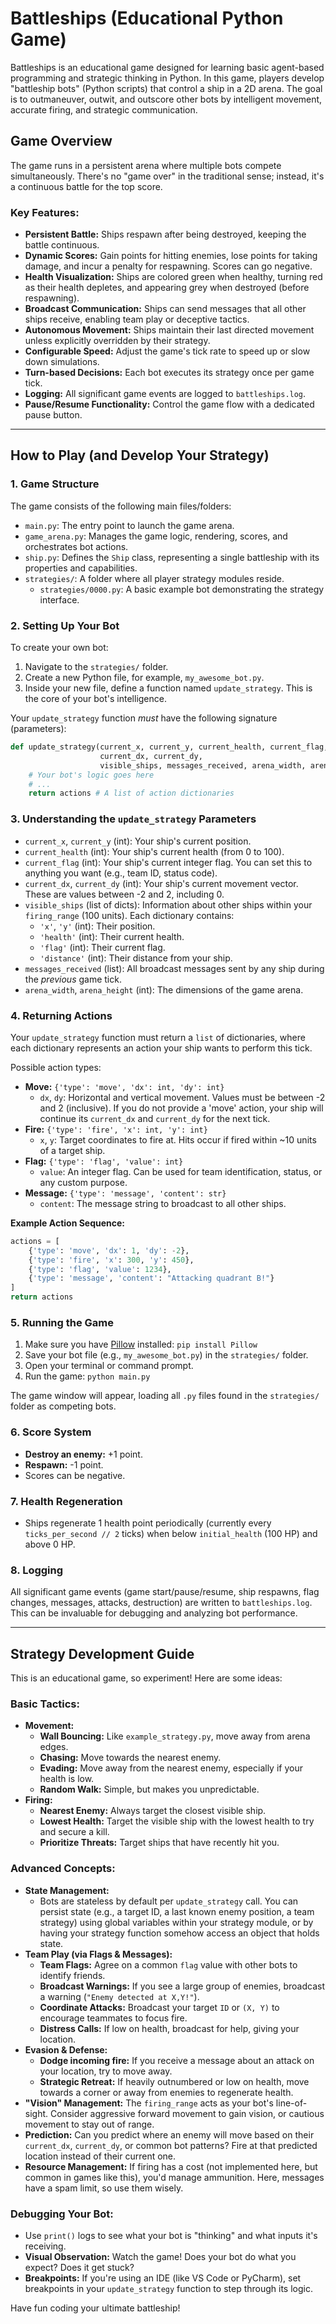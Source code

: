 # Battleships (Educational Python Game)

Battleships is an educational game designed for learning basic agent-based programming and strategic thinking in Python. In this game, players develop "battleship bots" (Python scripts) that control a ship in a 2D arena. The goal is to outmaneuver, outwit, and outscore other bots by intelligent movement, accurate firing, and strategic communication.

## Game Overview

The game runs in a persistent arena where multiple bots compete simultaneously. There's no "game over" in the traditional sense; instead, it's a continuous battle for the top score.

### Key Features:

*   **Persistent Battle:** Ships respawn after being destroyed, keeping the battle continuous.
*   **Dynamic Scores:** Gain points for hitting enemies, lose points for taking damage, and incur a penalty for respawning. Scores can go negative.
*   **Health Visualization:** Ships are colored green when healthy, turning red as their health depletes, and appearing grey when destroyed (before respawning).
*   **Broadcast Communication:** Ships can send messages that all other ships receive, enabling team play or deceptive tactics.
*   **Autonomous Movement:** Ships maintain their last directed movement unless explicitly overridden by their strategy.
*   **Configurable Speed:** Adjust the game's tick rate to speed up or slow down simulations.
*   **Turn-based Decisions:** Each bot executes its strategy once per game tick.
*   **Logging:** All significant game events are logged to `battleships.log`.
*   **Pause/Resume Functionality:** Control the game flow with a dedicated pause button.

---

## How to Play (and Develop Your Strategy)

### 1. Game Structure

The game consists of the following main files/folders:

*   `main.py`: The entry point to launch the game arena.
*   `game_arena.py`: Manages the game logic, rendering, scores, and orchestrates bot actions.
*   `ship.py`: Defines the `Ship` class, representing a single battleship with its properties and capabilities.
*   `strategies/`: A folder where all player strategy modules reside.
    *   `strategies/0000.py`: A basic example bot demonstrating the strategy interface.

### 2. Setting Up Your Bot

To create your own bot:

1.  Navigate to the `strategies/` folder.
2.  Create a new Python file, for example, `my_awesome_bot.py`.
3.  Inside your new file, define a function named `update_strategy`. This is the core of your bot's intelligence.

Your `update_strategy` function *must* have the following signature (parameters):

```python
def update_strategy(current_x, current_y, current_health, current_flag,
                    current_dx, current_dy,
                    visible_ships, messages_received, arena_width, arena_height):
    # Your bot's logic goes here
    # ...
    return actions # A list of action dictionaries
```

### 3. Understanding the `update_strategy` Parameters

*   `current_x`, `current_y` (int): Your ship's current position.
*   `current_health` (int): Your ship's current health (from 0 to 100).
*   `current_flag` (int): Your ship's current integer flag. You can set this to anything you want (e.g., team ID, status code).
*   `current_dx`, `current_dy` (int): Your ship's current movement vector. These are values between -2 and 2, including 0.
*   `visible_ships` (list of dicts): Information about other ships within your `firing_range` (100 units). Each dictionary contains:
    *   `'x'`, `'y'` (int): Their position.
    *   `'health'` (int): Their current health.
    *   `'flag'` (int): Their current flag.
    *   `'distance'` (int): Their distance from your ship.
*   `messages_received` (list): All broadcast messages sent by any ship during the *previous* game tick.
*   `arena_width`, `arena_height` (int): The dimensions of the game arena.

### 4. Returning Actions

Your `update_strategy` function must return a `list` of dictionaries, where each dictionary represents an action your ship wants to perform this tick.

Possible action types:

*   **Move:** `{'type': 'move', 'dx': int, 'dy': int}`
    *   `dx`, `dy`: Horizontal and vertical movement. Values must be between -2 and 2 (inclusive). If you do not provide a 'move' action, your ship will continue its `current_dx` and `current_dy` for the next tick.
*   **Fire:** `{'type': 'fire', 'x': int, 'y': int}`
    *   `x`, `y`: Target coordinates to fire at. Hits occur if fired within ~10 units of a target ship.
*   **Flag:** `{'type': 'flag', 'value': int}`
    *   `value`: An integer flag. Can be used for team identification, status, or any custom purpose.
*   **Message:** `{'type': 'message', 'content': str}`
    *   `content`: The message string to broadcast to all other ships.

**Example Action Sequence:**

```python
actions = [
    {'type': 'move', 'dx': 1, 'dy': -2},
    {'type': 'fire', 'x': 300, 'y': 450},
    {'type': 'flag', 'value': 1234},
    {'type': 'message', 'content': "Attacking quadrant B!"}
]
return actions
```

### 5. Running the Game

1.  Make sure you have [Pillow](https://pypi.org/project/Pillow/) installed: `pip install Pillow`
2.  Save your bot file (e.g., `my_awesome_bot.py`) in the `strategies/` folder.
3.  Open your terminal or command prompt.
4.  Run the game: `python main.py`

The game window will appear, loading all `.py` files found in the `strategies/` folder as competing bots.

### 6. Score System

*   **Destroy an enemy:** +1 point.
*   **Respawn:** -1 point.
*   Scores can be negative.

### 7. Health Regeneration

*   Ships regenerate 1 health point periodically (currently every `ticks_per_second // 2` ticks) when below `initial_health` (100 HP) and above 0 HP.

### 8. Logging

All significant game events (game start/pause/resume, ship respawns, flag changes, messages, attacks, destruction) are written to `battleships.log`. This can be invaluable for debugging and analyzing bot performance.

---

## Strategy Development Guide

This is an educational game, so experiment! Here are some ideas:

### Basic Tactics:

*   **Movement:**
    *   **Wall Bouncing:** Like `example_strategy.py`, move away from arena edges.
    *   **Chasing:** Move towards the nearest enemy.
    *   **Evading:** Move away from the nearest enemy, especially if your health is low.
    *   **Random Walk:** Simple, but makes you unpredictable.
*   **Firing:**
    *   **Nearest Enemy:** Always target the closest visible ship.
    *   **Lowest Health:** Target the visible ship with the lowest health to try and secure a kill.
    *   **Prioritize Threats:** Target ships that have recently hit you.

### Advanced Concepts:

*   **State Management:**
    *   Bots are stateless by default per `update_strategy` call. You can persist state (e.g., a target ID, a last known enemy position, a team strategy) using global variables within your strategy module, or by having your strategy function somehow access an object that holds state.
*   **Team Play (via Flags & Messages):**
    *   **Team Flags:** Agree on a common `flag` value with other bots to identify friends.
    *   **Broadcast Warnings:** If you see a large group of enemies, broadcast a warning (`"Enemy detected at X,Y!"`).
    *   **Coordinate Attacks:** Broadcast your target `ID` or `(X, Y)` to encourage teammates to focus fire.
    *   **Distress Calls:** If low on health, broadcast for help, giving your location.
*   **Evasion & Defense:**
    *   **Dodge incoming fire:** If you receive a message about an attack on your location, try to move away.
    *   **Strategic Retreat:** If heavily outnumbered or low on health, move towards a corner or away from enemies to regenerate health.
*   **"Vision" Management:** The `firing_range` acts as your bot's line-of-sight. Consider aggressive forward movement to gain vision, or cautious movement to stay out of range.
*   **Prediction:** Can you predict where an enemy will move based on their `current_dx`, `current_dy`, or common bot patterns? Fire at that predicted location instead of their current one.
*   **Resource Management:** If firing has a cost (not implemented here, but common in games like this), you'd manage ammunition. Here, messages have a spam limit, so use them wisely.

### Debugging Your Bot:

*   Use `print()` logs to see what your bot is "thinking" and what inputs it's receiving.
*   **Visual Observation:** Watch the game! Does your bot do what you expect? Does it get stuck?
*   **Breakpoints:** If you're using an IDE (like VS Code or PyCharm), set breakpoints in your `update_strategy` function to step through its logic.

Have fun coding your ultimate battleship!
